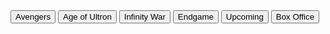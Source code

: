 <!DOCTYPE html>
<html lang="en">
<body> 
    <button onclick="location.href='avengers.html'">Avengers</button>
    <button onclick="location.href='ultron.html'">Age of Ultron</button>
    <button onclick="location.href='infinity-war.html'">Infinity War</button>
    <button onclick="location.href='endgame.html'">Endgame</button>
    <button onclick="location.href='upcoming.html'">Upcoming</button>
    <button onclick="location.href='box_office.html'">Box Office</button>
<body>
